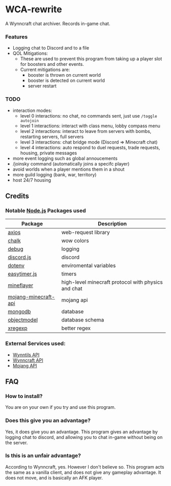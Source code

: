 # WCA-rewrite
A Wynncraft chat archiver. Records in-game chat.


### Features
* Logging chat to Discord and to a file
* QOL Mitigations:
  * These are used to prevent this program from taking up a player slot for boosters and other events. 
  * Current mitigations are:
    * booster is thrown on current world
    * booster is detected on current world
    * server restart


### TODO
* interaction modes:  
  * level 0 interactions: no chat, no commands sent, just use `/toggle autojoin`
  * level 1 interactions: interact with class menu, lobby compass menu
  * level 2 interactions: interact to leave from servers with bombs, restarting servers, full servers
  * level 3 interactions: chat bridge mode (Discord => Minecraft chat)
  * level 4 interactions: auto respond to duel requests, trade requests, housing, private messages
* more event logging such as global annoucements
* /joinsky command (automatically joins a specifc player)
* avoid worlds when a player mentions them in a shout
* more guild logging (bank, war, territory)
* host 24/7 housing


## Credits

### Notable [Node.js](https://nodejs.org/) Packages used
| Package | Description |
| --- | --- |
| [axios](https://github.com/axios/axios) | web-request library |
| [chalk](https://github.com/chalk/chalk) | wow colors |
| [debug](https://github.com/debug-js/debug) | logging |
| [discord.js](https://github.com/discordjs/discord.js/) | discord |
| [dotenv](https://github.com/motdotla/dotenv) | enviromental variables |
| [easytimer.js](https://github.com/albert-gonzalez/easytimer.js/) | timers |
| [mineflayer](https://github.com/prismarinejs/mineflayer) | high-level minecraft protocol with physics and chat |
| [mojang-minecraft-api](https://github.com/DaanKorver/mojang-minecraft-api) | mojang api |
| [mongodb](https://github.com/mongodb/node-mongodb-native) | database |
| [objectmodel](https://github.com/sylvainpolletvillard/ObjectModel) | database schema |
| [xregexp](https://github.com/slevithan/xregexp) | better regex |

### External Services used:
* [Wynntils API](https://github.com/wynntils/athena)
* [Wynncraft API](https://github.com/Wynncraft/WynncraftAPI)
* [Mojang API](https://wiki.vg/Mojang_API)


## FAQ

### How to install?
You are on your own if you try and use this program.
### Does this give you an advantage?
Yes, it does give you an advantage. This program gives an advantage by logging chat to discord, and allowing you to chat in-game without being on the server.
### Is this is an unfair advantage?
According to Wynncraft, yes. However I don't believe so. This program acts the same as a vanilla client, and does not give any gameplay advantage. It does not move, and is basically an AFK player.